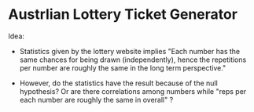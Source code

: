 # Austrlian Lottery Ticket Generator
 

Idea: 

* Statistics given by the lottery website implies "Each number has the same chances for being drawn (independently), hence the repetitions per number are roughly the same in the long term perspective."

* However, do the statistics have the result because of the null hypothesis? Or are there correlations among numbers while "reps per each number are roughly the same in overall" ?
